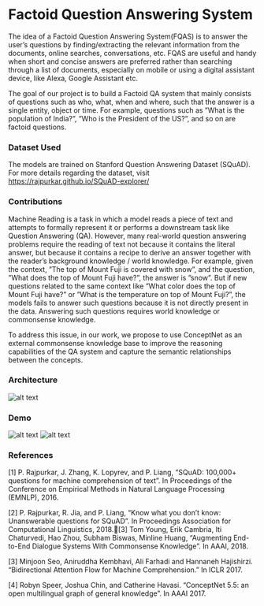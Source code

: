 # Factoid Question Answering System 

The idea of a Factoid Question Answering System(FQAS) is to answer the user’s questions by finding/extracting the
relevant information from the documents, online searches, conversations, etc. FQAS are useful and handy when
short and concise answers are preferred rather than searching through a list of documents, especially on mobile or using a digital assistant device, like Alexa, Google Assistant etc.

The goal of our project is to build a Factoid QA system that mainly consists of questions such as who, what, when and where, such that the answer is a single entity, object or time. For example, questions such as ”What is the population of India?”, ”Who is the President of the US?”, and so on are factoid questions.

### Dataset Used

The models are trained on Stanford Question Answering Dataset (SQuAD). For more details regarding the dataset, visit https://rajpurkar.github.io/SQuAD-explorer/


### Contributions

Machine Reading is a task in which a model reads a piece of text and attempts to formally represent it or performs a downstream task like Question Answering (QA). However, many real-world question answering problems require the
reading of text not because it contains the literal answer, but because it contains a recipe to derive an answer together with the reader’s background knowledge / world knowledge. For example, given the context, ”The top of Mount Fuji is covered with snow”, and the question, ”What does the top of Mount Fuji have?”, the answer is ”snow”. But if new questions related to the same context like ”What color does the top of Mount Fuji have?” or ”What is the temperature on top of Mount Fuji?”, the models fails to answer such questions because it is not directly present in the data. Answering such questions requires world knowledge or commonsense knowledge.

To address this issue, in our work, we propose to use ConceptNet as an external commonsense knowledge base to improve the reasoning capabilities of the QA system and capture the semantic relationships between the concepts. 

### Architecture
![alt text](https://github.com/Mounika2405/FactoidQA/blob/master/demo/QAArchitecture-Final.png)


### Demo

![alt text](https://github.com/Mounika2405/FactoidQA/blob/master/demo/img1.png)
![alt text](https://github.com/Mounika2405/FactoidQA/blob/master/demo/img2.png)


### References

[1] P. Rajpurkar, J. Zhang, K. Lopyrev, and P. Liang, “SQuAD: 100,000+ questions for machine comprehension of text”. In Proceedings of the Conference on Empirical Methods in Natural Language Processing (EMNLP), 2016.

[2] P. Rajpurkar, R. Jia, and P. Liang, “Know what you don’t know: Unanswerable questions for SQuAD”. In Proceedings Association for Computational Linguistics, 2018.[3] Tom Young, Erik Cambria, Iti Chaturvedi, Hao Zhou, Subham Biswas, Minline Huang, “Augmenting End-to-End Dialogue Systems With Commonsense Knowledge”. In AAAI, 2018. 

[3] Minjoon Seo, Aniruddha Kembhavi, Ali Farhadi and Hannaneh Hajishirzi. “Bidirectional Attention Flow for Machine Comprehension.” In ICLR 2017.

[4] Robyn Speer, Joshua Chin, and Catherine Havasi. “ConceptNet 5.5: an open multilingual graph of general knowledge”. In AAAI 2017.
